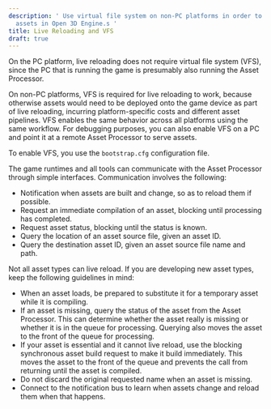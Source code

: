 ```yaml
---
description: ' Use virtual file system on non-PC platforms in order to live reload
  assets in Open 3D Engine.s '
title: Live Reloading and VFS
draft: true
---
```


On the PC platform, live reloading does not require virtual file system (VFS), since the PC that is running the game is presumably also running the Asset Processor.

On non-PC platforms, VFS is required for live reloading to work, because otherwise assets would need to be deployed onto the game device as part of live reloading, incurring platform-specific costs and different asset pipelines. VFS enables the same behavior across all platforms using the same workflow. For debugging purposes, you can also enable VFS on a PC and point it at a remote Asset Processor to serve assets.

To enable VFS, you use the `bootstrap.cfg` configuration file.

The game runtimes and all tools can communicate with the Asset Processor through simple interfaces. Communication involves the following:
+ Notification when assets are built and change, so as to reload them if possible.
+ Request an immediate compilation of an asset, blocking until processing has completed.
+ Request asset status, blocking until the status is known.
+ Query the location of an asset source file, given an asset ID.
+ Query the destination asset ID, given an asset source file name and path.

Not all asset types can live reload. If you are developing new asset types, keep the following guidelines in mind:
+ When an asset loads, be prepared to substitute it for a temporary asset while it is compiling.
+ If an asset is missing, query the status of the asset from the Asset Processor. This can determine whether the asset really is missing or whether it is in the queue for processing. Querying also moves the asset to the front of the queue for processing.
+ If your asset is essential and it cannot live reload, use the blocking synchronous asset build request to make it build immediately. This moves the asset to the front of the queue and prevents the call from returning until the asset is compiled.
+ Do not discard the original requested name when an asset is missing.
+ Connect to the notification bus to learn when assets change and reload them when that happens.
